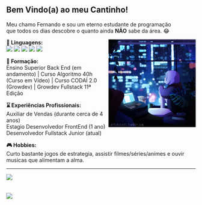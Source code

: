 <h2>Bem Vindo(a) ao meu Cantinho!</h2>
<p align="left"> 
  Meu chamo Fernando e sou um eterno estudante de programação<br>
  que todos os dias descobre o quanto ainda <strong>NÃO</strong> sabe da área. 😂
</p>
<img src="https://github.com/Aquilesxd100/Aquilesxd100/blob/87234406ba191d84b30934155da165205391a39d/Ju5DIi5.gif" min-width="56%" max-width="46%" width="46%" align="right" margin-left="10px">
<p align="left">
 <strong>👾 Linguagens:</strong> <br>
 <img src="https://img.shields.io/badge/CSS3-1572B6?style=for-the-badge&logo=css3&logoColor=white" height="22px">
 <img src="https://img.shields.io/badge/TypeScript-007ACC?style=for-the-badge&logo=typescript&logoColor=0D1D66" height="22px">
 <img src="https://img.shields.io/badge/C%23-239120?style=for-the-badge&logo=c-sharp&logoColor=white" height="22px">
 <img src="https://img.shields.io/badge/PostgreSQL-316192?style=for-the-badge&logo=postgresql&logoColor=white" height="22px">
 <img src="https://img.shields.io/badge/React-20232A?style=for-the-badge&logo=react&logoColor=61DAFB" height="22px">
</p>

<p align="left">
  <strong>📃 Formação:</strong> <br>
  Ensino Superior Back End (em andamento) | Curso Algoritmo 40h (Curso em Vídeo) | Curso CODAÍ 2.0 (Growdev) | Growdev Fullstack 11ª Edição 
</p>

<p align="left">
  <strong>⌛ Experiências Profissionais:</strong> <br>
  Auxiliar de Vendas (durante cerca de 4 anos)<br>
  Estagio Desenvolvedor FrontEnd (1 ano)<br>
  Desenvolvedor Fullstack Junior (atual)
</p>

<p align="left">
  <strong>🎮 Hobbies:</strong> <br>
  Curto bastante jogos de estrategia, assistir filmes/séries/animes e ouvir musicas que alimentam a alma.
</p>
<hr>
<p align="left">
  <a href="https://www.linkedin.com/in/fernando-alan-fillmann-0188b024a" alt="Linkedin">
  <img src="https://img.shields.io/badge/-Linkedin-0e76a8?style=flat-square&logo=Linkedin&logoColor=white&link=https://www.linkedin.com/in/fernando-alan-fillmann-0188b024a" /></a>
</p>
<br>
<a href="https://github.com/Aquilesxd100">
  <img src="https://github-readme-stats.vercel.app/api/top-langs/?username=Aquilesxd100&hide=html&layout=compact&theme=dark" align="left" width="46%" max-width="46%" min-width="46%">
</a>
